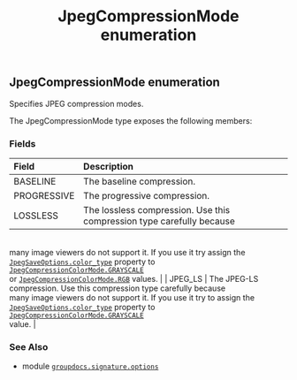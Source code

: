 ﻿---
title: JpegCompressionMode enumeration
second_title: GroupDocs.Signature for Python via .NET API References
description: 
type: docs
url: /python-net/groupdocs.signature.options/jpegcompressionmode/
is_root: false
weight: 520
---

## JpegCompressionMode enumeration

Specifies JPEG compression modes.



The JpegCompressionMode type exposes the following members:

### Fields
| Field | Description |
| :- | :- |
| BASELINE | The baseline compression. |
| PROGRESSIVE | The progressive compression. |
| LOSSLESS | The lossless compression. Use this compression type carefully because <br/>many image viewers do not support it. If you use it try assign the <br/>[`JpegSaveOptions.color_type`](/signature/python-net/groupdocs.signature.options/jpegsaveoptions#color_type) property to [`JpegCompressionColorMode.GRAYSCALE`](/signature/python-net/groupdocs.signature.options/jpegcompressioncolormode#GRAYSCALE) <br/>or [`JpegCompressionColorMode.RGB`](/signature/python-net/groupdocs.signature.options/jpegcompressioncolormode#RGB) values. |
| JPEG_LS | The JPEG-LS compression. Use this compression type carefully because <br/>many image viewers do not support it. If you use it try to assign the <br/>[`JpegSaveOptions.color_type`](/signature/python-net/groupdocs.signature.options/jpegsaveoptions#color_type) property to [`JpegCompressionColorMode.GRAYSCALE`](/signature/python-net/groupdocs.signature.options/jpegcompressioncolormode#GRAYSCALE) <br/>value. |



### See Also
* module [`groupdocs.signature.options`](..)
